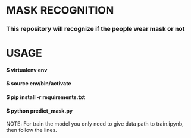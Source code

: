 # MASK RECOGNITION
### This repository will recognize if the people wear mask or not

# USAGE
#### $ virtualenv env  
#### $ source env/bin/activate  
#### $ pip install -r requirements.txt  
#### $ python predict_mask.py
NOTE: For train the model you only need to give data path to train.ipynb, then follow the lines.